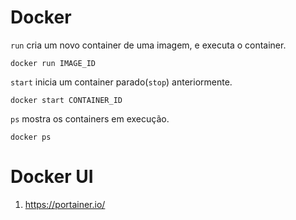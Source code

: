# Docker

`run` cria um novo container de uma imagem, e executa o container.
```
docker run IMAGE_ID
```

`start` inicia um container parado(`stop`) anteriormente.
```
docker start CONTAINER_ID
```


`ps` mostra os containers em execução.
```
docker ps
```

# Docker UI
1. https://portainer.io/